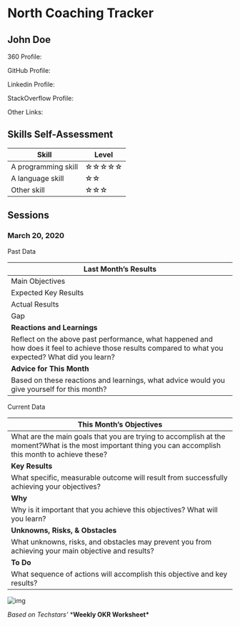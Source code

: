 # North Coaching Tracker



## John Doe

360 Profile:

GitHub Profile:

Linkedin Profile:

StackOverflow Profile:

Other Links:



## Skills Self-Assessment

| Skill               | Level |
| ------------------- | ----- |
| A programming skill | ☆☆☆☆☆ |
| A language skill    | ☆☆    |
| Other skill         | ☆☆☆   |



## Sessions

### March 20, 2020

Past Data

| **Last Month’s Results**                                     |
| ------------------------------------------------------------ |
| Main Objectives                                              |
| Expected Key Results                                         |
| Actual Results                                               |
| Gap                                                          |
| **Reactions and Learnings**                                  |
| Reflect on the above past performance, what happened and how does it feel to achieve those results compared to what you expected? What did you learn? |
| **Advice for This Month**                                    |
| Based on these reactions and learnings, what advice would you give yourself for this month? |

Current Data

| **This Month’s Objectives**                                  |
| ------------------------------------------------------------ |
| What are the main goals that you are trying to accomplish at the moment?What is the most important thing you can accomplish this month to achieve these? |
| **Key Results**                                              |
| What specific, measurable outcome will result from successfully achieving your objectives? |
| **Why**                                                      |
| Why is it important that you achieve this objectives? What will you learn? |
| **Unknowns, Risks, & Obstacles**                             |
| What unknowns, risks, and obstacles may prevent you from achieving your main objective and results? |
| **To Do**                                                    |
| What sequence of actions will accomplish this objective and key results? |

![img](https://upload.wikimedia.org/wikipedia/commons/thumb/d/d0/CC-BY-SA_icon.svg/88px-CC-BY-SA_icon.svg.png)

*Based on Techstars’* ***Weekly OKR Worksheet\***
